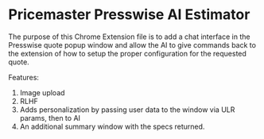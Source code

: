 # Pricemaster Presswise AI Estimator

The purpose of this Chrome Extension file is to add a chat interface in the Presswise quote popup window and allow the AI to give commands back to the extension of how to setup the proper configuration for the requested quote.

Features:

1. Image upload
2. RLHF
3. Adds personalization by passing user data to the window via ULR params, then to AI
4. An additional summary window with the specs returned.